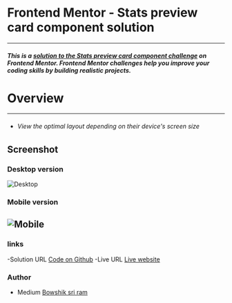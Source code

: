 # Frontend Mentor - Stats preview card component solution
***
##### This is a [solution to the Stats preview card component challenge]() on Frontend Mentor. Frontend Mentor challenges help you improve your coding skills by building realistic projects.

# Overview
---
- ###### View the optimal layout depending on their device's screen size
## Screenshot
### Desktop version
![Desktop](https://res.cloudinary.com/dz209s6jk/image/upload/q_auto:good,w_900/Challenges/t26y9p3veejvbc9biv3f.jpg)
### Mobile version
![Mobile](https://res.cloudinary.com/dz209s6jk/image/upload/q_auto:good,w_900/Challenges/zndkz1bimmoqwh7mzcmm.jpg)
---
### links
-Solution URL [Code on Github](https://github.com/)
-Live URL [Live website](https://github.com)

### Author
- Medium [Bowshik sri ram](https://medium.com/@bowshiksriram)
